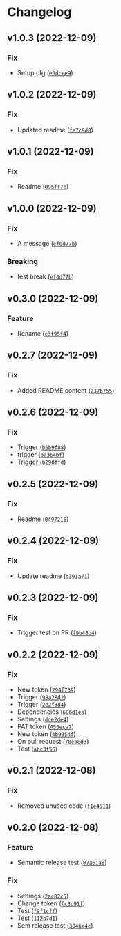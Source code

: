 # Changelog

<!--next-version-placeholder-->

## v1.0.3 (2022-12-09)
### Fix
* Setup.cfg ([`e0dcee9`](https://github.com/jonathanvanleeuwen/lib_template/commit/e0dcee9bab8e5507d473d315ea16a24fd23ea2bd))

## v1.0.2 (2022-12-09)
### Fix
* Updated readme ([`fe7c9d8`](https://github.com/jonathanvanleeuwen/lib_template/commit/fe7c9d8bbb0a8a08f73055e73aa174d0915b85aa))

## v1.0.1 (2022-12-09)
### Fix
* Readme ([`095ff7e`](https://github.com/jonathanvanleeuwen/actions_test/commit/095ff7e1ae9ee3a914a2d1e611f77ded95b40440))

## v1.0.0 (2022-12-09)
### Fix
* A message ([`ef0d77b`](https://github.com/jonathanvanleeuwen/actions_test/commit/ef0d77b0cba7e68835b3e7b3143a344fe3303df8))

### Breaking
* test break  ([`ef0d77b`](https://github.com/jonathanvanleeuwen/actions_test/commit/ef0d77b0cba7e68835b3e7b3143a344fe3303df8))

## v0.3.0 (2022-12-09)
### Feature
* Rename ([`c3f95f4`](https://github.com/jonathanvanleeuwen/actions_test/commit/c3f95f497299ba0afffd058f26c07309a71d6978))

## v0.2.7 (2022-12-09)
### Fix
* Added README content ([`237b755`](https://github.com/jonathanvanleeuwen/actions_test/commit/237b75506c2a410c4d191bf16a702b878ea41157))

## v0.2.6 (2022-12-09)
### Fix
* Trigger ([`b5b9f88`](https://github.com/jonathanvanleeuwen/actions_test/commit/b5b9f88cfff71555244bbccd6ec7617d7d5544bf))
*  trigger ([`ba364bf`](https://github.com/jonathanvanleeuwen/actions_test/commit/ba364bfd775627229c13514654a150bf67990f6e))
* Trigger ([`b290ffd`](https://github.com/jonathanvanleeuwen/actions_test/commit/b290ffd061939052e62113ad8e62415cfdb15702))

## v0.2.5 (2022-12-09)
### Fix
* Readme ([`0497216`](https://github.com/jonathanvanleeuwen/actions_test/commit/0497216374463448ffa15adfac6be7270a9eaaef))

## v0.2.4 (2022-12-09)
### Fix
* Update readme ([`e391a71`](https://github.com/jonathanvanleeuwen/actions_test/commit/e391a718554c1d4a2722488a9a0b1e2bdc22a8f3))

## v0.2.3 (2022-12-09)
### Fix
* Trigger test on PR ([`f9b48b4`](https://github.com/jonathanvanleeuwen/actions_test/commit/f9b48b4a9e0e65bde14437d33944bef678990881))

## v0.2.2 (2022-12-09)
### Fix
* New token ([`294f739`](https://github.com/jonathanvanleeuwen/actions_test/commit/294f739375e990a516b763e9a1bb7599fae9d4de))
* Trigger ([`98a28d2`](https://github.com/jonathanvanleeuwen/actions_test/commit/98a28d275b0e4533e449c16045e036016bc069cf))
* Trigger ([`2e2f3d4`](https://github.com/jonathanvanleeuwen/actions_test/commit/2e2f3d4c2244b8d7012f79f33d76356fb3649ec6))
* Dependencies ([`686d1ea`](https://github.com/jonathanvanleeuwen/actions_test/commit/686d1ea423dc0871a6575dccab2d7799750be9c9))
* Settings ([`dde2de4`](https://github.com/jonathanvanleeuwen/actions_test/commit/dde2de4be11812c7060393431f2b2a9f48a8006e))
* PAT token ([`456eca7`](https://github.com/jonathanvanleeuwen/actions_test/commit/456eca7f82f06f18f3b5bef98dfc23416f660c51))
* New token ([`4b9954f`](https://github.com/jonathanvanleeuwen/actions_test/commit/4b9954fa91ed17dfb2c7efe416a068bb6c6f548f))
* On pull request ([`70eb8d3`](https://github.com/jonathanvanleeuwen/actions_test/commit/70eb8d393a0ec9f5c6da5efbacfb946b57ec30b9))
* Test ([`abc3f56`](https://github.com/jonathanvanleeuwen/actions_test/commit/abc3f56a4ad9b29856f480efcab6468ac4f71227))

## v0.2.1 (2022-12-08)
### Fix
* Removed unused code ([`f1e4511`](https://github.com/jonathanvanleeuwen/actions_test/commit/f1e4511e3f1cdf976765437d8b7009fc2f849d09))

## v0.2.0 (2022-12-08)
### Feature
* Semantic release test ([`87a61a8`](https://github.com/jonathanvanleeuwen/actions_test/commit/87a61a84d244cf697c2dd78e95ad72a6a32ba1d0))

### Fix
* Settings ([`2ac82c5`](https://github.com/jonathanvanleeuwen/actions_test/commit/2ac82c5e326d82dc42caf14c7d1cd38b38d4073c))
* Change token ([`fc8c91f`](https://github.com/jonathanvanleeuwen/actions_test/commit/fc8c91ff11af83ee25204dab6dae018b203a809d))
* Test ([`f9f1cff`](https://github.com/jonathanvanleeuwen/actions_test/commit/f9f1cff97f8c3a25fea9140f312ee827114bf97a))
* Test ([`112b7d1`](https://github.com/jonathanvanleeuwen/actions_test/commit/112b7d17e60c47e67e30787074d3072bf9375cca))
* Sem release test ([`3046e4c`](https://github.com/jonathanvanleeuwen/actions_test/commit/3046e4c81896f70ab23cf08c55f20364e6ae68ea))
